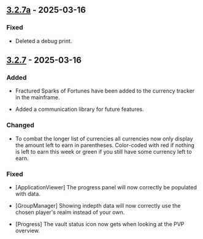 ## [3.2.7a](https://github.com/NintendoLink07/MythicIOGrabber/releases/tag/3.2.7a) - 2025-03-16

### Fixed

- Deleted a debug print.



## [3.2.7](https://github.com/NintendoLink07/MythicIOGrabber/releases/tag/3.2.7) - 2025-03-16

### Added

- Fractured Sparks of Fortunes have been added to the currency tracker in the mainframe.

- Added a communication library for future features.

### Changed

- To combat the longer list of currencies all currencies now only display the amount left to earn in parentheses.
Color-coded with red if nothing is left to earn this week or green if you still have some currency left to earn.

### Fixed

- [ApplicationViewer] The progress panel will now correctly be populated with data.

- [GroupManager] Showing indepth data will now correctly use the chosen player's realm instead of your own.

- [Progress] The vault status icon now gets when looking at the PVP overview.